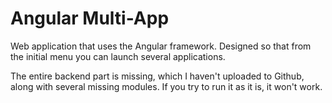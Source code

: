 # Angular Multi-App

Web application that uses the Angular framework.
Designed so that from the initial menu you can launch several applications.

The entire backend part is missing, which I haven't uploaded to Github, along with several missing modules. If you try to run it as it is, it won't work.
